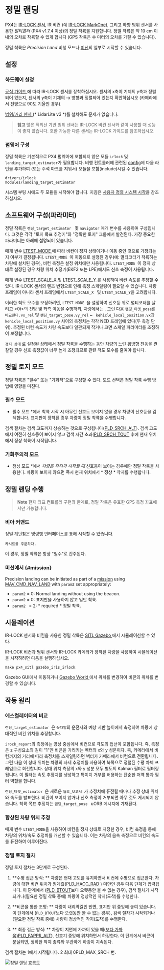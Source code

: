 # 정밀 랜딩

PX4는 [IR-LOCK 센서](https://irlock.com/products/ir-lock-sensor-precision-landing-kit), IR 비컨 (예 [IR-LOCK MarkOne](https://irlock.com/collections/markone)), 그리고 하향 범위 센서를 사용한 *멀티콥터* (PX4 v1.7.4 이상)의 정밀 착륙을 지원합니다. 정밀 착륙은 약 10 cm 이내의 오차로 착륙할 수 있게 합니다 (GPS 착륙은 수 미터의 오차를 가질 수 있습니다).

정밀 착륙은 *Precision Land* 비행 모드나 [미션](#mission)의 일부로 시작할 수 있습니다.

## 설정

### 하드웨어 설정

[ 공식 가이드 ](https://irlock.readme.io/v2.0/docs)에 따라 IR-LOCK 센서를 장착하십시오. 센서의 x축이 기체의 y축과 정렬되어 있는지, 센서의 y축이 기체의 -x 방향과 정렬되어 있는지 확인하십시오 (카메라에서 전방으로 90도 기울인 경우).

[ 범위/거리 센서 ](../getting_started/sensor_selection.md#distance)(* LidarLite v3 *)를 설치해도 문제가 없습니다.

> **참고** 많은 적외선 기반 범위 센서는 IR-LOCK 비컨 센서와 같이 사용할 때 성능이 좋지 않습니다. 호환 가능한 다른 센서는 IR-LOCK 가이드를 참조하십시오.

### 펌웨어 구성

정밀 착륙은 기본적으로 PX4 펌웨어에 포함되지 않은 모듈 `irlock` 및 `landing_target_estimator`가 필요합니다. 비행 컨트롤러에 관련된 [config](https://github.com/PX4/Firmware/tree/master/cmake/configs)에 다음 라인을 추가하여 (또는 주석 마크를 지워서) 모듈을 포함(include)시킬 수 있습니다.

    drivers/irlock
    modules/landing_target_estimator
    

시스템 부팅 시에도 두 모듈을 시작해야 합니다. 지침은 [사용자 정의 시스템 시작](https://dev.px4.io/master/en/concept/system_startup.html#customizing-the-system-startup)을 참조하십시오.

## 소프트웨어 구성(파라미터)

정밀 착륙은 `랜딩_target_estimator ` 및 ` navigator ` 매개 변수를 사용하여 구성됩니다. 그것은 각각 "토지 목표 추정기"와 "정확한 토지" 그룹에서 발견된다. 가장 중요한 파라미터는 아래에 설명되어 있습니다.

매개 변수 [LTEST_MODE ](../advanced_config/parameter_reference.md#LTEST_MODE)에 따라 비컨이 정지 상태이거나 이동 중인 것으로 가정되는지 여부가 결정됩니다. `LTEST_MODE `이 이동으로 설정된 경우(예: 멀티코터가 착륙하는 차량에 설치된 경우), 비컨 측정은 설정 위치에만 사용됩니다. `LTEST_MODE `이 정지 상태로 설정된 경우 차량 위치 추정기(EKF2 또는 LPE)에서도 신호 측정이 사용됩니다.

매개 변수 [LTEST_SCALE_X ](../advanced_config/parameter_reference.md#LTEST_SCALE_X) 및 [ LTEST_SCALE_Y ](../advanced_config/parameter_reference.md#LTEST_SCALE_Y)를 사용하여 비컨 속도를 추정할 수 있다. IR-LOCK 센서의 렌즈 변형으로 인해 측정 스케일링이 필요할 수 있습니다. 차량 프레임이 아니라 센서 프레임에서 `LTEST_SCALE_X ` 및 ` LTEST_SCALE_Y `을 고려합니다.

이러한 척도 모수를 보정하려면, `LTEST_MODE `을 설정하여 신호등 위로 멀티코터를 날리고 <0t>의 전방 및 좌측 이동을 수행하되, 차량에서는 . 그런 다음 `랜딩_타겟_pose를 비교한다.vx_rel` 및 `랜딩_target_pose.vy_rel` ~ ` kehicle_local_position.vx`과 ` kehicle_local_position.vy` 사이의 측정치는 각각 NED 프레임에 있다(두 측정 단위). 추정된 비컨 속도가 차량 속도보다 일관되게 작거나 크면 스케일 파라미터를 조정하여 보정합니다.</p> 

`정지 상태` 로 설정된 상태에서 정밀 착륙을 수행하는 동안 차량의 느린 횡방향 진동을 관찰할 경우 신호 측정값이 너무 높게 조정되므로 관련 척도 모수를 줄여야 합니다.

## 정밀 토지 모드

정밀 착륙은 "필수" 또는 "기회적"으로 구성할 수 있다. 모드 선택은 정밀 착륙 수행 방법에 영향을 미친다.

### 필수 모드

* 필수 모드 *에서 착륙 시작 시 아무런 신호도 보이지 않을 경우 차량이 신호등을 검색합니다. 표지판이 장착된 경우 차량이 정밀 착륙을 수행합니다.

검색 절차는 검색 고도까지 상승하는 것으로 구성됩니다([PLD_SRCH_ALT](../advanced_config/parameter_reference.md#PLD_SRCH_ALT)). 검색 고도에서 여전히 신호등이 보이지 않고 검색 시간 초과([PLD_SRCH_TOUT](../advanced_config/parameter_reference.md#PLD_SRCH_TOUT) 후에 현재 위치에서 정상 착륙이 시작됩니다.

### 기회주의적 모드

* 점성 모드 *에서 *차량은 착지가 시작될 때* 신호등이 보이는 경우에만 정밀 착륙을 사용한다. 차량이 보이지 않으면 즉시 현재 위치에서 * 정상 * 착지를 수행합니다.

## 정밀 랜딩 수행

> **Note** 현재 좌표 컨트롤러 구현의 한계로, 정밀 착륙은 유효한 GPS 측정 좌표에서만 가능합니다.

### 비아 커맨드

정밀 계단참은 명령행 인터페이스를 통해 시작할 수 있습니다.

    카시트를 주문하다.
    

이 경우, 정밀 착륙은 항상 "필수"로 간주된다.

### 미션에서 {#mission}

Precision landing can be initiated as part of a [mission](../flying/missions.md) using [MAV_CMD_NAV_LAND](https://mavlink.io/en/messages/common.html#MAV_CMD_NAV_LAND) with `param2` set appropriately:

- `param2` = 0: Normal landing without using the beacon.
- `param2` = 0: 표지판을 사용하지 않고 일반 착륙.
- `param2 ` = 2: * required * 정밀 착륙.

## 시뮬레이션

IR-LOCK 센서와 비컨을 사용한 정밀 착륙은 [SITL Gazebo ](https://dev.px4.io/en/simulation/gazebo.html)에서 시뮬레이션할 수 있다.

IR-LOCK 비컨과 범위 센서와 IR-LOCK 카메라가 장착된 차량을 사용하여 시뮬레이션을 시작하려면 다음을 실행하십시오.

    make px4_sitl gazebo_iris_irlock
    

Gazebo GUI에서 이동하거나 [ Gazebo World ](https://github.com/PX4/sitl_gazebo/blob/master/worlds/iris_irlock.world#L42)에서 위치를 변경하여 비콘의 위치를 변경할 수 있습니다.

## 작동 원리

### 에스컬레이터의 비교

`랜딩_target_estimator `은 `꽃다발`의 운전자와 예상 지반 높이에서 측정하여 차량에 상대적인 비컨 위치를 추정합니다.

` irock_report `의 측정에는 영상 중심에서 비컨으로 각도의 접선이 포함됩니다. 즉, 측정은 z 구성요소의 길이 "1"인 비콘을 가리키는 벡터의 x와 y 성분이다. 즉, 카메라에서 비컨까지의 거리에 따라 측정치를 스케일링하면 벡터가 카메라에서 비컨으로 전환됩니다. 그런 다음 이 상대 위치는 차량의 자세 추정치를 사용하여 북쪽으로 정렬된 수평 차체 프레임으로 회전합니다. 상대 위치 측정의 x와 y 성분 모두 별도의 Kalman 필터로 필터링됩니다. 이 필터는 속도 추정치를 생성하고 특이치 거부를 허용하는 단순한 저역 통과 필터 역할을 합니다.

`랜딩_타겟_estimator `은 새로운 `월호_보고서 `가 추정치에 퓨전될 때마다 추정 상대 위치와 속도를 발표한다. 비컨이 보이지 않거나 신호 측정이 거부되면 아무 것도 게시되지 않습니다. 착륙 목표 추정치는 `랜딩_target_pose ` uORB 메시지에 기재된다.

### 향상된 차량 위치 추정

매개 변수 ` LTEST_MODE `을 사용하여 비컨을 정지 상태로 지정한 경우, 비컨 측정을 통해 차량의 위치/속도 추정치를 개선할 수 있습니다. 이는 차량의 음속 측정으로 비컨의 속도를 퓨전하여 이루어진다.

### 정밀 토지 절차

정밀 토지 절차는 3단계로 구성된다.

1. **수평 접근 방식: ** 차량은 현재 고도를 유지하면서 비컨에 수평으로 접근한다. 차량에 대한 비컨 위치가 임계값([PLD_HACC_RAD ](../advanced_config/parameter_reference.md#PLD_HACC_RAD)) 미만인 경우 다음 단계가 입력됩니다. 이 단계에서 ([PLD_BTOUT](../advanced_config/parameter_reference.md#PLD_BTOUT)보다 오랫동안 볼 수 없는 경우), 검색 절차가 시작되거나(필요한 정밀 착륙 중에) 차량이 정상적인 착지(도착)를 수행한다.

2. **비콘을 통한 조명: ** 차량이 내리막길인 반면, 표지판 위 중앙에 놓여 있습니다. 이 단계에서 (`PLD_BTOUT`보다 오랫동안 볼 수 없는 경우), 검색 절차가 시작되거나(필요한 정밀 착륙 중에) 차량이 정상적인 착지(도착)를 수행한다.

3. ** 최종 접근 방식: ** 차량이 지면에 가까이 있을 때([보다 가까움)PLD_FAPPR_ALT](../advanced_config/parameter_reference.md#PLD_FAPPR_ALT)), 신호기 중앙에 위치하면서 하강한다. 이 단계에서 비콘이 분실되면, 정확한 착지 종류와 무관하게 하강이 지속된다.

검색 절차는 1에서 시작됩니다. 2 최대 0PLD_MAX_SRCH </a>번.

![정밀 랜딩 흐름도](../../assets/precision_land/precland-flow-diagram.png)
